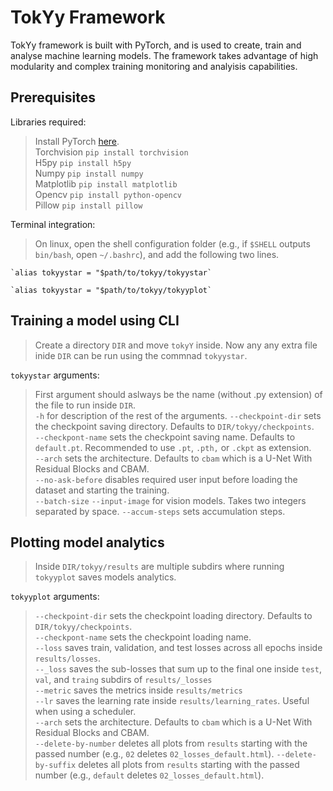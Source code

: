 # TokYy Framework 

TokYy framework is built with PyTorch, and is used to create, train and analyse machine learning models. The framework takes advantage of high modularity and complex training monitoring and analyisis capabilities.

## Prerequisites

Libraries required:

> Install PyTorch [here]( https://pytorch.org/get-started/locally/ ). <br>
> Torchvision `pip install torchvision` <br>
> H5py `pip install h5py` <br>
> Numpy `pip install numpy` <br>
> Matplotlib `pip install matplotlib` <br>
> Opencv `pip install python-opencv` <br>
> Pillow  `pip install pillow`  <br>

Terminal integration:

> On linux, open the shell configuration folder (e.g., if `$SHELL` outputs `bin/bash`, open `~/.bashrc`), and add the following two lines. <br>
```
`alias tokyystar = "$path/to/tokyy/tokyystar`
```
```
`alias tokyystar = "$path/to/tokyy/tokyyplot`
```

## Training a model using CLI

> Create a directory `DIR` and move `tokyY` inside. Now any any extra file inide `DIR` can be run using the commnad `tokyystar`.

`tokyystar` arguments:

> First argument should aslways be the name (without .py extension) of the file to run inside `DIR`. <br>
> `-h` for description of the rest of the arguments.
> `--checkpoint-dir` sets the checkpoint saving directory. Defaults to `DIR/tokyy/checkpoints`. <br>
> `--checkpont-name` sets the checkpoint saving name. Defaults to `default.pt`. Recommended to use `.pt`, `.pth,` or `.ckpt` as extension. <br>
> `--arch` sets the architecture. Defaults to `cbam` which is a U-Net With Residual Blocks and CBAM. <br>
> `--no-ask-before` disables required user input before loading the dataset and starting the training. <br>
> `--batch-size`
> `--input-image` for vision models. Takes two integers separated by space.
> `--accum-steps` sets accumulation steps.

## Plotting model analytics

> Inside `DIR/tokyy/results` are multiple subdirs where running `tokyyplot` saves models analytics.

`tokyyplot` arguments:

> `--checkpoint-dir` sets the checkpoint loading directory. Defaults to `DIR/tokyy/checkpoints`. <br>
> `--checkpont-name` sets the checkpoint loading name. <br>
> `--loss` saves train, validation, and test losses across all epochs inside `results/losses`. <br>
> `--_loss` saves the sub-losses that sum up to the final one inside `test`, `val`, and `traing` subdirs of `results/_losses` <br>
> `--metric` saves the metrics inside `results/metrics` <br>
> `--lr` saves the learning rate inside `results/learning_rates`. Useful when using a scheduler. <br>
> `--arch` sets the architecture. Defaults to `cbam` which is a U-Net With Residual Blocks and CBAM. <br>
> `--delete-by-number` deletes all plots from `results` starting with the passed number (e.g., `02` deletes `02_losses_default.html`). 
> `--delete-by-suffix` deletes all plots from `results` starting with the passed number (e.g., `default` deletes `02_losses_default.html`). 













